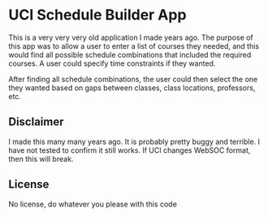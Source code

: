 # UCI Schedule Builder App

This is a very very very old application I made years ago. The purpose of this app was to allow a user to enter a list of courses they needed, and this would find all possible schedule combinations that included the required courses. A user could specify time constraints if they wanted. 

After finding all schedule combinations, the user could then select the one they wanted based on gaps between classes, class locations, professors, etc.

## Disclaimer
I made this many many years ago. It is probably pretty buggy and terrible. I have not tested to confirm it still works. If UCI changes WebSOC format, then this will break.

## License
No license, do whatever you please with this code
